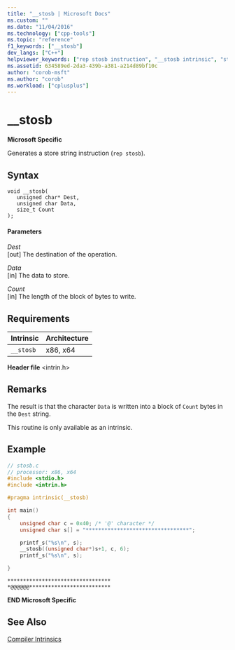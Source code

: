 ```yaml
---
title: "__stosb | Microsoft Docs"
ms.custom: ""
ms.date: "11/04/2016"
ms.technology: ["cpp-tools"]
ms.topic: "reference"
f1_keywords: ["__stosb"]
dev_langs: ["C++"]
helpviewer_keywords: ["rep stosb instruction", "__stosb intrinsic", "stosb instruction"]
ms.assetid: 634589ed-2da3-439b-a381-a214d89bf10c
author: "corob-msft"
ms.author: "corob"
ms.workload: ["cplusplus"]
---
```

# __stosb

**Microsoft Specific**

Generates a store string instruction (`rep stosb`).

## Syntax

```
void __stosb(
   unsigned char* Dest,
   unsigned char Data,
   size_t Count
);
```

#### Parameters

*Dest*<br/>
[out] The destination of the operation.

*Data*<br/>
[in] The data to store.

*Count*<br/>
[in] The length of the block of bytes to write.

## Requirements

|Intrinsic|Architecture|
|---------------|------------------|
|`__stosb`|x86, x64|

**Header file** \<intrin.h>

## Remarks

The result is that the character `Data` is written into a block of `Count` bytes in the `Dest` string.

This routine is only available as an intrinsic.

## Example

```C
// stosb.c
// processor: x86, x64
#include <stdio.h>
#include <intrin.h>

#pragma intrinsic(__stosb)  

int main()  
{
    unsigned char c = 0x40; /* '@' character */
    unsigned char s[] = "*********************************";

    printf_s("%s\n", s);
    __stosb((unsigned char*)s+1, c, 6);
    printf_s("%s\n", s);

}
```  

```Output
*********************************  
*@@@@@@**************************  
```  

**END Microsoft Specific**

## See Also

[Compiler Intrinsics](../intrinsics/compiler-intrinsics.md)